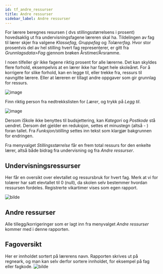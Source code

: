 ```yaml
---
id: tf_andre_ressurser
title: Andre ressurser
sidebar_label: Andre ressurser
---
```


For lærere beregnes resursen ( dvs stillingsstørrelsens i prosent) hovedsaklig ut fra undervisningsfagene læreren skal ha. Tildelingen av fag til lærer skjer fra valgene _Klassefag, Gruppefag_ og _Tolærerfag_. Hvor stor prosentvis del av hel stilling hvert fag representerer, er gitt fra _Grunnlagsdata>Fag_ gjennom brøken Årstimer/Årsramme.

I noen tilfeller gir ikke fagene riktig prosent for alle lærerne. Det kan skyldes flere forhold, eksempelvis at en lærer ikke har faget hele skoleåret. For å korrigere for slike forhold, kan en legge til, eller trekke fra, ressurs til navngitte lærere. Eller at læreren er tillagt andre oppgaver som gir grunnlag for ressurs.

![image](https://user-images.githubusercontent.com/80097133/117817919-61145f00-b268-11eb-80aa-28c4bcc11a45.png)

Finn riktig person fra nedtrekkslisten for _Lærer_, og trykk på _Legg til_. 

![image](https://user-images.githubusercontent.com/80097133/117818627-16471700-b269-11eb-926d-822cf06df1d3.png)

Dersom iSkole ikke benyttes til budsjettering, kan _Kategori_ og _Postkode_ stå uendret. Dersom det gjelder en reduksjon, settes et minustegn (altså - ) foran tallet. Fra _Funksjon/stilling_ settes inn tekst som klargjør bakgrunnen for endringen.

Fra menyvalget _Stillingsstørrelse_ får en frem total ressurs for den enkelte lærer, altså både bidrag fra undervisning og fra _Andre ressurser_.

## Undervisningsressurser
Her får en oversikt over elevtallet og ressursbruk for hvert fag. Merk at vi for tolærer har satt elevtallet til 0 (null), da skolen selv bestemmer hvordan ressursen fordeles. Registrerte vikartimer vises som egen rapport.

![bilde](https://user-images.githubusercontent.com/80097133/195825777-bbf2b5f0-51ef-46a2-84a3-de11f2ddbc20.png)

## Andre ressurser
Alle tillegg/korrigeringer som er lagt inn fra menyvalget _Andre ressurser_ kommer med i denne rapporten.

## Fagoversikt
Her er innholdet sortert på lærerens navn. Rapporten skrives ut på regneark, og man kan selv derfor sortere innholdet, for eksempel på fag eller fagkode.
![bilde](https://user-images.githubusercontent.com/80097133/195842793-3e70ad70-70ed-4ba8-b7ed-cd66b6ef2106.png)

